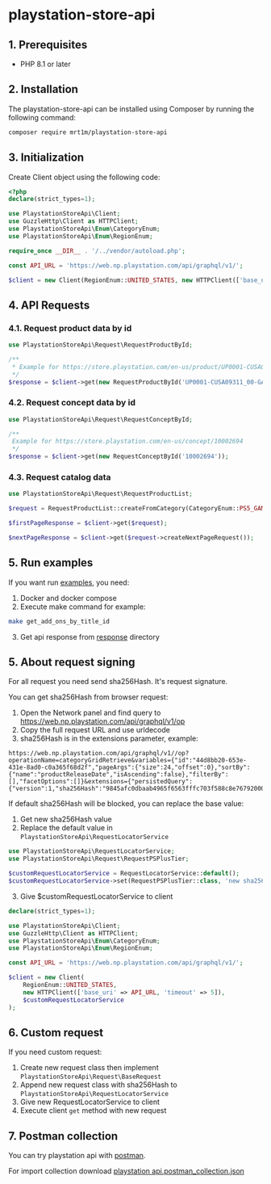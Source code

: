 # playstation-store-api

## 1. Prerequisites

* PHP 8.1 or later

## 2. Installation

The playstation-store-api can be installed using Composer by running the following command:

```sh
composer require mrt1m/playstation-store-api
```

## 3. Initialization

Create Client object using the following code:

```php
<?php
declare(strict_types=1);

use PlaystationStoreApi\Client;
use GuzzleHttp\Client as HTTPClient;
use PlaystationStoreApi\Enum\CategoryEnum;
use PlaystationStoreApi\Enum\RegionEnum;

require_once __DIR__ . '/../vendor/autoload.php';

const API_URL = 'https://web.np.playstation.com/api/graphql/v1/';

$client = new Client(RegionEnum::UNITED_STATES, new HTTPClient(['base_uri' => API_URL, 'timeout' => 5]));
```

## 4. API Requests

### 4.1. Request product data by id

```php
use PlaystationStoreApi\Request\RequestProductById;

/**
 * Example for https://store.playstation.com/en-us/product/UP0001-CUSA09311_00-GAME000000000000
 */
$response = $client->get(new RequestProductById('UP0001-CUSA09311_00-GAME000000000000'));
```

### 4.2. Request concept data by id

```php
use PlaystationStoreApi\Request\RequestConceptById;

/**
 Example for https://store.playstation.com/en-us/concept/10002694
 */
$response = $client->get(new RequestConceptById('10002694'));
```

### 4.3. Request catalog data

```php
use PlaystationStoreApi\Request\RequestProductList;

$request = RequestProductList::createFromCategory(CategoryEnum::PS5_GAMES);

$firstPageResponse = $client->get($request);

$nextPageResponse = $client->get($request->createNextPageRequest());
```

## 5. Run examples

If you want run [examples](./examples), you need:
1) Docker and docker compose
2) Execute make command for example:
```bash
make get_add_ons_by_title_id
```
3) Get api response from [response](./response) directory

## 5. About request signing

For all request you need send sha256Hash. It's request signature.

You can get sha256Hash from browser request:
1) Open the Network panel and find query to https://web.np.playstation.com/api/graphql/v1/op
2) Copy the full request URL and use urldecode
3) sha256Hash is in the extensions parameter, example:

```
https://web.np.playstation.com/api/graphql/v1//op?operationName=categoryGridRetrieve&variables={"id":"44d8bb20-653e-431e-8ad0-c0a365f68d2f","pageArgs":{"size":24,"offset":0},"sortBy":{"name":"productReleaseDate","isAscending":false},"filterBy":[],"facetOptions":[]}&extensions={"persistedQuery":{"version":1,"sha256Hash":"9845afc0dbaab4965f6563fffc703f588c8e76792000e8610843b8d3ee9c4c09"}}
```
If default sha256Hash will be blocked, you can replace the base value:
1) Get new sha256Hash value
2) Replace the default value in ``PlaystationStoreApi\RequestLocatorService``
```php
use PlaystationStoreApi\RequestLocatorService;
use PlaystationStoreApi\Request\RequestPSPlusTier;

$customRequestLocatorService = RequestLocatorService::default();
$customRequestLocatorService->set(RequestPSPlusTier::class, 'new sha256Hash value')
```
3) Give $customRequestLocatorService to client
```php
declare(strict_types=1);

use PlaystationStoreApi\Client;
use GuzzleHttp\Client as HTTPClient;
use PlaystationStoreApi\Enum\CategoryEnum;
use PlaystationStoreApi\Enum\RegionEnum;

const API_URL = 'https://web.np.playstation.com/api/graphql/v1/';

$client = new Client(
    RegionEnum::UNITED_STATES, 
    new HTTPClient(['base_uri' => API_URL, 'timeout' => 5]), 
    $customRequestLocatorService
);
```

## 6. Custom request

If you need custom request:
1) Create new request class then implement ``PlaystationStoreApi\Request\BaseRequest``
2) Append new request class with sha256Hash to ``PlaystationStoreApi\RequestLocatorService``
3) Give new RequestLocatorService to client
4) Execute client ``get`` method with new request

## 7. Postman collection

You can try playstation api with [postman](https://www.postman.com/).

For import collection download [playstation api.postman_collection.json](./postman_collection/playstation%20api.postman_collection.json)
